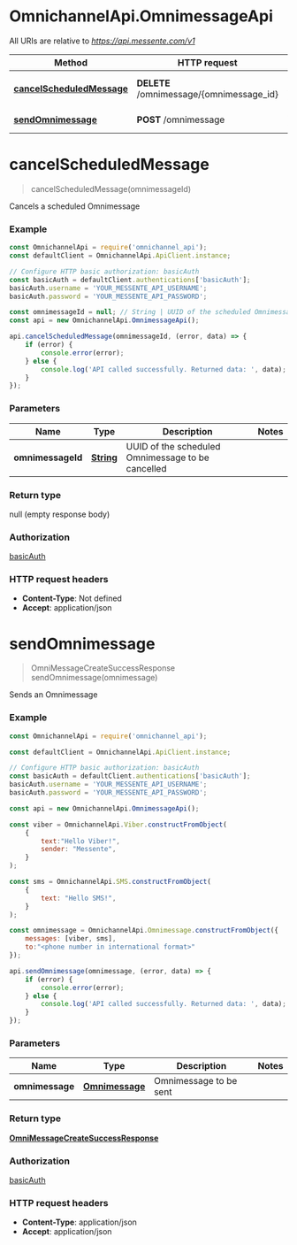 # OmnichannelApi.OmnimessageApi

All URIs are relative to *https://api.messente.com/v1*

Method | HTTP request | Description
------------- | ------------- | -------------
[**cancelScheduledMessage**](OmnimessageApi.md#cancelScheduledMessage) | **DELETE** /omnimessage/{omnimessage_id} | Cancels a scheduled Omnimessage
[**sendOmnimessage**](OmnimessageApi.md#sendOmnimessage) | **POST** /omnimessage | Sends an Omnimessage


<a name="cancelScheduledMessage"></a>
# **cancelScheduledMessage**
> cancelScheduledMessage(omnimessageId)

Cancels a scheduled Omnimessage

### Example
```javascript
const OmnichannelApi = require('omnichannel_api');
const defaultClient = OmnichannelApi.ApiClient.instance;

// Configure HTTP basic authorization: basicAuth
const basicAuth = defaultClient.authentications['basicAuth'];
basicAuth.username = 'YOUR_MESSENTE_API_USERNAME';
basicAuth.password = 'YOUR_MESSENTE_API_PASSWORD';

const omnimessageId = null; // String | UUID of the scheduled Omnimessage to be cancelled
const api = new OmnichannelApi.OmnimessageApi();

api.cancelScheduledMessage(omnimessageId, (error, data) => {
    if (error) {
        console.error(error);
    } else {
        console.log('API called successfully. Returned data: ', data);
    }
});
```

### Parameters

Name | Type | Description  | Notes
------------- | ------------- | ------------- | -------------
 **omnimessageId** | [**String**](.md)| UUID of the scheduled Omnimessage to be cancelled | 

### Return type

null (empty response body)

### Authorization

[basicAuth](../README.md#basicAuth)

### HTTP request headers

 - **Content-Type**: Not defined
 - **Accept**: application/json

<a name="sendOmnimessage"></a>
# **sendOmnimessage**
> OmniMessageCreateSuccessResponse sendOmnimessage(omnimessage)

Sends an Omnimessage

### Example
```javascript
const OmnichannelApi = require('omnichannel_api');

const defaultClient = OmnichannelApi.ApiClient.instance;

// Configure HTTP basic authorization: basicAuth
const basicAuth = defaultClient.authentications['basicAuth'];
basicAuth.username = 'YOUR_MESSENTE_API_USERNAME';
basicAuth.password = 'YOUR_MESSENTE_API_PASSWORD';

const api = new OmnichannelApi.OmnimessageApi();

const viber = OmnichannelApi.Viber.constructFromObject(
    {
        text:"Hello Viber!",
        sender: "Messente",
    }
);

const sms = OmnichannelApi.SMS.constructFromObject(
    {
        text: "Hello SMS!",
    }
);

const omnimessage = OmnichannelApi.Omnimessage.constructFromObject({
    messages: [viber, sms],
    to:"<phone number in international format>"
});

api.sendOmnimessage(omnimessage, (error, data) => {
    if (error) {
        console.error(error);
    } else {
        console.log('API called successfully. Returned data: ', data);
    }
});
```

### Parameters

Name | Type | Description  | Notes
------------- | ------------- | ------------- | -------------
 **omnimessage** | [**Omnimessage**](Omnimessage.md)| Omnimessage to be sent | 

### Return type

[**OmniMessageCreateSuccessResponse**](OmniMessageCreateSuccessResponse.md)

### Authorization

[basicAuth](../README.md#basicAuth)

### HTTP request headers

 - **Content-Type**: application/json
 - **Accept**: application/json

